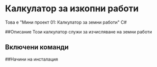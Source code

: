 ﻿# Калкулатор за изкопни работи
Това е "Мини проект 01: Калкулатор за земни работи" C#

##Описание 
Този калкулатор служи за изчисляване на земни работи

## Включени команди

##Начини на инсталация

